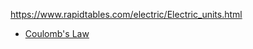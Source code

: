 https://www.rapidtables.com/electric/Electric_units.html


- [Coulomb's Law](https://www.rapidtables.com/electric/coulomb-law.html)